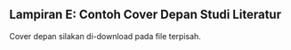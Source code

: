 ## Lampiran E: Contoh Cover Depan Studi Literatur
Cover depan silakan di-download pada file terpisah.